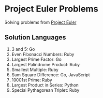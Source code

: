 # Project Euler Problems
Solving problems from [Project Euler](https://projecteuler.net/archives)

## Solution Languages
1. 3 and 5: Go
2. Even Fibonacci Numbers: Ruby
3. Largest Prime Factor: Go
4. Largest Palindrome Product: Ruby
5. Smallest Multiple: Ruby
6. Sum Square Difference: Go, JavaScript
7. 10001st Prime: Ruby
8. Largest Product in Series: Python
9. Special Pythagorean Triplet: Ruby
